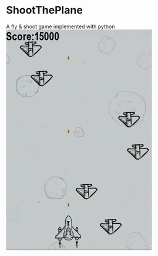 ShootThePlane
=============

A fly &amp; shoot game implemented with python
![img](https://raw.githubusercontent.com/LuoHaojing/ShootThePlane/master/ScreenCapture.png)
